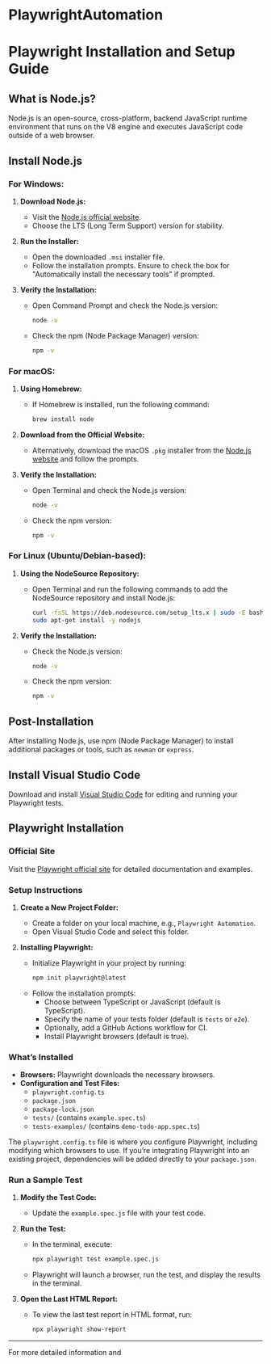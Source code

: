 # PlaywrightAutomation
# Playwright Installation and Setup Guide

## What is Node.js?

Node.js is an open-source, cross-platform, backend JavaScript runtime environment that runs on the V8 engine and executes JavaScript code outside of a web browser.

## Install Node.js

### For Windows:

1. **Download Node.js:**
   - Visit the [Node.js official website](https://nodejs.org).
   - Choose the LTS (Long Term Support) version for stability.

2. **Run the Installer:**
   - Open the downloaded `.msi` installer file.
   - Follow the installation prompts. Ensure to check the box for "Automatically install the necessary tools" if prompted.

3. **Verify the Installation:**
   - Open Command Prompt and check the Node.js version:
     ```bash
     node -v
     ```
   - Check the npm (Node Package Manager) version:
     ```bash
     npm -v
     ```

### For macOS:

1. **Using Homebrew:**
   - If Homebrew is installed, run the following command:
     ```bash
     brew install node
     ```

2. **Download from the Official Website:**
   - Alternatively, download the macOS `.pkg` installer from the [Node.js website](https://nodejs.org) and follow the prompts.

3. **Verify the Installation:**
   - Open Terminal and check the Node.js version:
     ```bash
     node -v
     ```
   - Check the npm version:
     ```bash
     npm -v
     ```

### For Linux (Ubuntu/Debian-based):

1. **Using the NodeSource Repository:**
   - Open Terminal and run the following commands to add the NodeSource repository and install Node.js:
     ```bash
     curl -fsSL https://deb.nodesource.com/setup_lts.x | sudo -E bash -
     sudo apt-get install -y nodejs
     ```

2. **Verify the Installation:**
   - Check the Node.js version:
     ```bash
     node -v
     ```
   - Check the npm version:
     ```bash
     npm -v
     ```

## Post-Installation

After installing Node.js, use npm (Node Package Manager) to install additional packages or tools, such as `newman` or `express`.

## Install Visual Studio Code

Download and install [Visual Studio Code](https://code.visualstudio.com/) for editing and running your Playwright tests.

## Playwright Installation

### Official Site

Visit the [Playwright official site](https://playwright.dev/) for detailed documentation and examples.

### Setup Instructions

1. **Create a New Project Folder:**
   - Create a folder on your local machine, e.g., `Playwright Automation`.
   - Open Visual Studio Code and select this folder.

2. **Installing Playwright:**
   - Initialize Playwright in your project by running:
     ```bash
     npm init playwright@latest
     ```
   - Follow the installation prompts:
     - Choose between TypeScript or JavaScript (default is TypeScript).
     - Specify the name of your tests folder (default is `tests` or `e2e`).
     - Optionally, add a GitHub Actions workflow for CI.
     - Install Playwright browsers (default is true).

### What’s Installed

- **Browsers:** Playwright downloads the necessary browsers.
- **Configuration and Test Files:**
  - `playwright.config.ts`
  - `package.json`
  - `package-lock.json`
  - `tests/` (contains `example.spec.ts`)
  - `tests-examples/` (contains `demo-todo-app.spec.ts`)

The `playwright.config.ts` file is where you configure Playwright, including modifying which browsers to use. If you’re integrating Playwright into an existing project, dependencies will be added directly to your `package.json`.

### Run a Sample Test

1. **Modify the Test Code:**
   - Update the `example.spec.js` file with your test code.

2. **Run the Test:**
   - In the terminal, execute:
     ```bash
     npx playwright test example.spec.js
     ```
   - Playwright will launch a browser, run the test, and display the results in the terminal.

3. **Open the Last HTML Report:**
   - To view the last test report in HTML format, run:
     ```bash
     npx playwright show-report
     ```

---

For more detailed information and 
